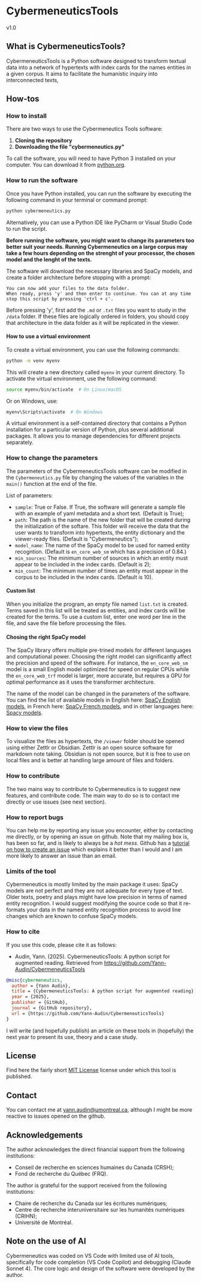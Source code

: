 # CybermeneuticsTools

v1.0

## What is CybermeneuticsTools?

CybermeneuticsTools is a Python software designed to transform textual data into a network of hypertexts with index cards for the names entities in a given corpus. It aims to facilitate the humanistic inquiry into interconnected texts, 

## How-tos

### How to install

There are two ways to use the Cybermeneutics Tools software:

1. **Cloning the repository**
2. **Downloading the file "cybermeneutics.py"**

To call the software, you will need to have Python 3 installed on your computer. You can download it from [python.org](https://www.python.org/downloads/).

### How to run the software

Once you have Python installed, you can run the software by executing the following command in your terminal or command prompt:

```bash
python cybermeneutics.py
```

Alternatively, you can use a Python IDE like PyCharm or Visual Studio Code to run the script.

**Before running the software, you might want to change its parameters too better suit your needs. Running Cybermeneutics on a large corpus may take a few hours depending on the strenght of your processor, the chosen model and the lenght of the texts.**

The software will download the necessary libraries and SpaCy models, and create a folder architecture before stopping with a prompt:

```
You can now add your files to the data folder.
When ready, press 'y' and then enter to continue. You can at any time stop this script by pressing 'ctrl + c'.
```

Before pressing 'y', first add the ```.md``` or ```.txt``` files you want to study in the ```/data``` folder. If these files are logically ordered in folders, you should copy that architecture in the data folder as it will be replicated in the viewer. 

#### How to use a virtual environment

To create a virtual environment, you can use the following commands:

```bash
python -m venv myenv
```

This will create a new directory called `myenv` in your current directory. To activate the virtual environment, use the following command:

```bash
source myenv/bin/activate  # On Linux/macOS
```
Or on Windows, use:

```bash
myenv\Scripts\activate  # On Windows
```

A virtual environment is a self-contained directory that contains a Python installation for a particular version of Python, plus several additional packages. It allows you to manage dependencies for different projects separately.

### How to change the parameters

The parameters of the CybermeneuticsTools software can be modified in the ```Cybermeneutics.py``` file by changing the values of the variables in the ```main()``` function at the end of the file.

List of parameters:

- ```sample```: True or False. If True, the software will generate a sample file with an example of yaml metadata and a short text. (Default is True);
- ```path```: The path is the name of the new folder that will be created during the initialization of the softare. This folder will receive the data that the user wants to transform into hypertexts, the entity dictionary and the viewer-ready files. (Default is "Cybermeneutics");
- ```model_name```: The name of the SpaCy model to be used for named entity recogntion. (Default is ```en_core_web_sm``` which has a precision of $0.84$.)
- ```min_sources```: The minimum number of sources in which an entity must appear to be included in the index cards. (Default is 2);
- ```min_count```: The minimum number of times an entity must appear in the corpus to be included in the index cards. (Default is 10).

#### Custom list 

When you initialize the program, an empty file named ```list.txt``` is created. Terms saved in this list will be treated as entities, and index cards will be created for the terms. To use a custom list, enter one word per line in the file, and save the file before processing the files.

#### Chosing the right SpaCy model

The SpaCy library offers multiple pre-trined models for different languages and computational power. Choosing the right model can significantly affect the precision and speed of the software. For instance, the ```en_core_web_sm``` model is a small English model optimized for speed on regular CPUs while the ```en_core_web_trf``` model is larger, more accurate, but requires a GPU for optimal performance as it uses the transformer architecture.

The name of the model can be changed in the parameters of the software. You can find the list of available models in English here: [SpaCy English models](https://spacy.io/models/en), in French here: [SpaCy French models](https://spacy.io/models/fr), and in other languages here: [Spacy models](https://spacy.io/models). 

### How to view the files

To visualize the files as hypertexts, the ```/viewer``` folder should be opened using either Zettlr or Obsidian. Zettlr is an open source software for markdown note taking. Obsidian is not open source, but it is free to use on local files and is better at handling large amount of files and folders. 

### How to contribute

The two mains way to contribute to Cybermeneutics is to suggest new features, and contribute code. The main way to do so is to contact me directly or use issues (see next section). 

### How to report bugs

You can help me by reporting any issue you encounter, either by contacting me directly, or by opening an issue on github. Note that my mailing box is, has been so far, and is likely to always be a *hot mess*. Github has a [tutorial on how to create an issue](https://docs.github.com/en/issues/tracking-your-work-with-issues/using-issues/creating-an-issue) which explains it better than I would and I am more likely to answer an issue than an email. 

### Limits of the tool

Cybermeneutics is mostly limited by the main package it uses: SpaCy models are not perfect and they are not adequate for every type of text. Older texts, poetry and plays might have low precision in terms of named entity recognition. I would suggest modifying the source code so that it re-formats your data in the named entity recognition process to avoid line changes which are known to confuse SpaCy models. 

### How to cite

If you use this code, please cite it as follows: 

- Audin, Yann. (2025). CybermeneuticsTools: A python script for augmented reading. Retrieved from https://github.com/Yann-Audin/CybermeneuticsTools

```bibtex
@misc{cybermeneutics,
  author = {Yann Audin},
  title = {CybermeneuticsTools: A python script for augmented reading},
  year = {2025},
  publisher = {GitHub},
  journal = {GitHub repository},
  url = {https://github.com/Yann-Audin/CybermeneuticsTools}
}
```

I will write (and hopefully publish) an article on these tools in (hopefully) the next year to present its use, theory and a case study. 

## License

Find here the fairly short [MIT License](LICENSE) license under which this tool is published.

## Contact

You can contact me at [yann.audin@umontreal.ca](mailto:yann.audin@umontreal.ca), although I might be more reactive to issues opened on the github.

## Acknowledgements

The author acknowledges the direct financial support from the following institutions:

- Conseil de recherche en sciences humaines du Canada (CRSH);
- Fond de recherche du Québec (FRQ).

The author is grateful for the support received from the following institutions:

- Chaire de recherche du Canada sur les écritures numériques;
- Centre de recherche interuniversitaire sur les humanités numériques (CRIHN);
- Université de Montréal.

## Note on the use of AI

Cybermeneutics was coded on VS Code with limited use of AI tools, specifically for code completion (VS Code Copilot) and debugging (Claude Sonnet 4). The core logic and design of the software were developed by the author. 
